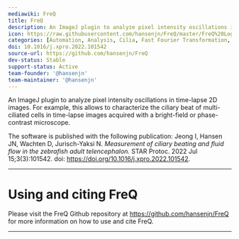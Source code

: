 ```yaml
---
mediawiki: FreQ
title: FreQ
description: An ImageJ plugin to analyze pixel intensity oscillations in time-lapse 2D images.
icon: https://raw.githubusercontent.com/hansenjn/FreQ/master/FreQ%20Logo%20Small.png
categories: [Automation, Analysis, Cilia, Fast Fourier Transformation, Frequency Analysis]
doi: 10.1016/j.xpro.2022.101542
source-url: https://github.com/hansenjn/FreQ
dev-status: Stable
support-status: Active
team-founder: '@hansenjn'
team-maintainer: '@hansenjn'
---
```


An ImageJ plugin to analyze pixel intensity oscillations in time-lapse 2D images. 
For example, this allows to characterize the ciliary beat of multi-ciliated cells in time-lapse images
acquired with a bright-field or phase-contrast microscope. 

The software is published with the following publication:
Jeong I, Hansen JN, Wachten D, Jurisch-Yaksi N. 
*Measurement of ciliary beating and fluid flow in the zebrafish adult telencephalon.*
STAR Protoc. 2022 Jul 15;3(3):101542. doi: https://doi.org/10.1016/j.xpro.2022.101542.

------------------------------------------------------------------------

# Using and citing FreQ
Please visit the FreQ Github repository at https://github.com/hansenjn/FreQ for more information on how to use and cite FreQ.

------------------------------------------------------------------------
